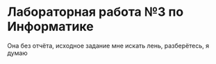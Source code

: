 # Лабораторная работа №3 по Информатике

Она без отчёта, исходное задание мне искать лень, разберётесь, я думаю
